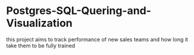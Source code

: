 # Postgres-SQL-Quering-and-Visualization

this project aims to track performance of new sales teams and how long it take them to be fully trained
